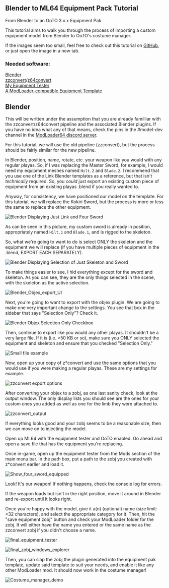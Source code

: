 ## Blender to ML64 Equipment Pack Tutorial

From Blender to an OoTO 3.x.x Equipment Pak

This tutorial aims to walk you through the process of importing a custom equipment model from Blender to OoTO's costume manager.

If the images seem too small, feel free to check out this tutorial on [GitHub](https://github.com/Neirn/equipment_pak_tut/blob/gh-pages/index.md), or just open the image in a new tab.

### Needed software:
[Blender](https://www.blender.org/)  
[zzconvert](http://www.z64.me/tools/zzconvert)/[z64convert](http://www.z64.me/tools/z64convert)  
[My Equipment Tester](https://github.com/Neirn/equipment_tester/releases/latest)  
[A ModLoader-compatible Equipment Template](https://github.com/Neirn/z64o_equipment_template)  

## Blender

This will be written under the assumption that you are already familliar with the zzconvert/z64convert pipeline and the associated Blender plugins. If you have no idea what any of that means, check the pins in the #model-dev channel in the [ModLoader64 discord server](https://discord.gg/nHb4fXX).

For this tutorial, we will use the old pipeline (zzconvert), but the process should be fairly similar for the new pipeline.

In Blender, position, name, rotate, etc. your weapon like you would with any regular playas. So, if I was replacing the Master Sword, for example, I would need my equipment meshes named `Hilt.2` and `Blade.2`. I recommend that you use one of the Link Blender templates as a reference, but that isn't *technically* required. So, you *could* just export an existing custom piece of equipment from an existing playas .blend if you really wanted to.

Anyway, for consistency, we have positioned our model on the template. For this tutorial, we will replace the Kokiri Sword, but the process is more or less the same to replace the other equipment.

![Blender Displaying Just Link and Four Sword](https://github.com/Neirn/equipment_pak_tut/raw/main/img/blender_example1.png)

As can be seen in this picture, my custom sword is already in position, appropriately named `Hilt.1` and `Blade.1`, and is rigged to the skeleton.

So, what we're going to want to do is select ONLY the skeleton and the equipment we will replace (if you have multiple pieces of equipment in the .blend, EXPORT EACH SEPARATELY).

![Blender Displaying Selection of Just Skeleton and Sword](https://github.com/Neirn/equipment_pak_tut/raw/main/img/blender_selection.png)

To make things easier to see, I hid everything except for the sword and skeleton. As you can see, they are the only things selected in the scene, with the skeleton as the active selection.

![Blender_Objex_export_UI](https://github.com/Neirn/equipment_pak_tut/raw/main/img/blender_objex_export_ui.png)

Next, you're going to want to export with the objex plugin. We are going to make one very important change to the settings. You see that box in the sidebar that says "Selection Only"? Check it.

![Blender Objex Selection Only Checkbox](https://github.com/Neirn/equipment_pak_tut/raw/main/img/blender_selection_only.PNG)

Then, continue to export like you would any other playas. It shouldn't be a very large file. If it is (i.e. >50 KB or so), make sure you ONLY selected the equipment and skeleton and ensure that you checked "Selection Only."

![Small file example](https://github.com/Neirn/equipment_pak_tut/raw/main/img/explorer_small_file.png)

Now, open up your copy of z\*convert and use the same options that you would use if you were making a regular playas. These are my settings for example.

![zzconvert export options](https://github.com/Neirn/equipment_pak_tut/raw/main/img/zzconvert_export_options.png)

After converting your objex to a zobj, as one last sanity check, look at the output window. The only display lists you should see are the ones for your custom ones you added as well as one for the limb they were attached to.

![zzconvert_output](https://github.com/Neirn/equipment_pak_tut/raw/main/img/zzconvert_output.png)

If everything looks good and your zobj seems to be a reasonable size, then we can move on to injecting the model.

Open up ML64 with the equipment tester and OoTO enabled. Go ahead and open a save file that has the equipment you're replacing.

Once in-game, open up the equipment tester from the Mods section of the main menu bar. In the path box, put a path to the zobj you created with z\*convert earlier and load it.

![Show_four_sword_equipped](https://github.com/Neirn/equipment_pak_tut/raw/main/img/ml64_equipped.png)

Look! It's our weapon! If nothing happens, check the console log for errors.

If the weapon loads but isn't in the right position, move it around in Blender and re-export until it looks right.

Once you're happy with the model, give it a(n) (optional) name (size limit: <32 characters), and select the appropriate category for it. Then, hit the "save equipment zobj" button and check your ModLoader folder for the zobj. It will either have the name you entered or the same name as the zzconvert zobj if you didn't choose a name.

![final_equipment_tester](https://github.com/Neirn/equipment_pak_tut/raw/main/img/equipment_zobj_loader_ui.png)

![final_zobj_windows_explorer](https://github.com/Neirn/equipment_pak_tut/raw/main/img/explorer_final_zobj.png)

Then, you can slap the zobj the plugin generated into the equipment pak template, update said template to suit your needs, and enable it like any other ModLoader mod. It should now work in the costume manager!

![Costume_manager_demo](https://github.com/Neirn/equipment_pak_tut/raw/main/img/ml64_costume_manager_final.png)
